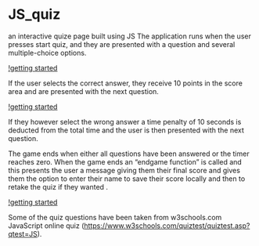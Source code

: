 # JS_quiz
an interactive quize page built using JS
The application runs when the user presses start quiz, and they are presented with a question and several multiple-choice options. 

[!getting started](/assests/start_of_quiz.png)

If the user selects the correct answer, they receive 10 points in the score area and are presented with the next question. 

[!getting started](/assests/score_and_timer.png)

If they however select the wrong answer a time penalty of 10 seconds is deducted from the total time and the user is then presented with the next question. 

The game ends when either all questions have been answered or the timer reaches zero. 
When the game ends an “endgame function” is called and this presents the user a message giving them their final score and gives them the option to enter their name to save their score locally and then to retake the quiz if they wanted .

[!getting started](/assests/final_score.png)

Some of the quiz questions have been taken from w3schools.com JavaScript online quiz (https://www.w3schools.com/quiztest/quiztest.asp?qtest=JS).
